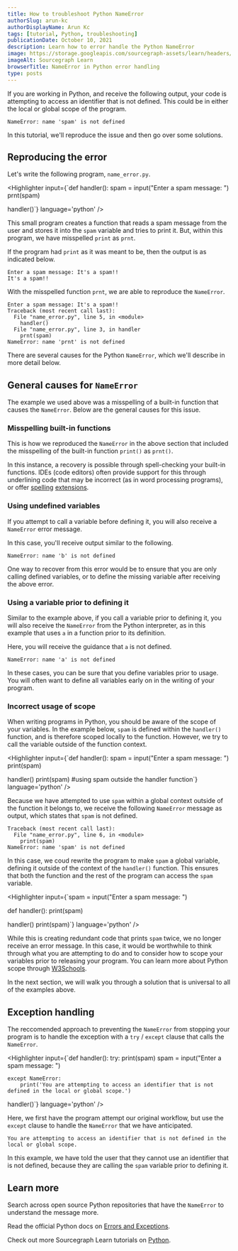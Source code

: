 ```yaml
---
title: How to troubleshoot Python NameError
authorSlug: arun-kc
authorDisplayName: Arun Kc
tags: [tutorial, Python, troubleshooting]
publicationDate: October 10, 2021
description: Learn how to error handle the Python NameError
image: https://storage.googleapis.com/sourcegraph-assets/learn/headers/sourcegraph-learn-header.png
imageAlt: Sourcegraph Learn
browserTitle: NameError in Python error handling
type: posts
---
```


If you are working in Python, and receive the following output, your code is attempting to access an identifier that is not defined. This could be in either the local or global scope of the program.

```
NameError: name 'spam' is not defined
```

In this tutorial, we'll reproduce the issue and then go over some solutions.

## Reproducing the error

Let's write the following program, `name_error.py`. 

<Highlighter
input={`def handler():
    spam = input("Enter a spam message: ")
    prnt(spam)
   
handler()`}
language='python'
/>

This small program creates a function that reads a spam message from the user and stores it into the `spam` variable and tries to print it. But, within this program, we have misspelled `print` as `prnt`.

If the program had `print` as it was meant to be, then the output is as indicated below.

```
Enter a spam message: It's a spam!!
It's a spam!!
```

With the misspelled function `prnt`, we are able to reproduce the `NameError`.

```
Enter a spam message: It's a spam!!
Traceback (most recent call last):
  File "name_error.py", line 5, in <module>
    handler()
  File "name_error.py", line 3, in handler
    prnt(spam)
NameError: name 'prnt' is not defined
```

There are several causes for the Python `NameError`, which we'll describe in more detail below.

## General causes for `NameError`

The example we used above was a misspelling of a built-in function that causes the `NameError`. Below are the general causes for this issue.

### Misspelling built-in functions

This is how we reproduced the `NameError` in the above section that included the misspelling of the built-in function `print()` as `prnt()`. 

In this instance, a recovery is possible through spell-checking your built-in functions. IDEs (code editors) often provide support for this through underlining code that may be incorrect (as in word processing programs), or offer [spelling](https://marketplace.visualstudio.com/items?itemName=streetsidesoftware.code-spell-checker) [extensions](https://marketplace.visualstudio.com/items?itemName=ban.spellright).

### Using undefined variables

If you attempt to call a variable before defining it, you will also receive a `NameError` error message. 

<Highlighter
input='a = 10
print(b)'
language='python'
/>

In this case, you'll receive output similar to the following.

```
NameError: name 'b' is not defined
```

One way to recover from this error would be to ensure that you are only calling defined variables, or to define the missing variable after receiving the above error. 

### Using a variable prior to defining it

Similar to the example above, if you call a variable prior to defining it, you will also receive the `NameError` from the Python interpreter, as in this example that uses `a` in a function prior to its definition. 

<Highlighter
input='print(a)
a = 10'
language='python'
/>

Here, you will receive the guidance that `a` is not defined. 


```
NameError: name 'a' is not defined
```

In these cases, you can be sure that you define variables prior to usage. You will often want to define all variables early on in the writing of your program.

### Incorrect usage of scope

When writing programs in Python, you should be aware of the scope of your variables. In the example below, `spam` is defined within the `handler()` function, and is therefore scoped locally to the function. However, we try to call the variable outside of the function context. 

<Highlighter
input={`def handler():
    spam = input("Enter a spam message: ")
    print(spam)
 
handler()
print(spam) #using spam outside the handler function`}
language='python'
/>

Because we have attempted to use `spam` within a global context outside of the function it belongs to, we receive the following `NameError` message as output, which states that `spam` is not defined.

```
Traceback (most recent call last):
  File "name_error.py", line 6, in <module>
    print(spam)
NameError: name 'spam' is not defined
```

In this case, we coud rewrite the program to make `spam` a global variable, defining it outside of the context of the `handler()` function. This ensures that both the function and the rest of the program can access the `spam` variable.

<Highlighter
input={`spam = input("Enter a spam message: ")
 
def handler():
    print(spam)
 
handler()
print(spam)`}
language='python'
/>

While this is creating redundant code that prints `spam` twice, we no longer receive an error message. In this case, it would be worthwhile to think through what you are attempting to do and to consider how to scope your variables prior to releasing your program. You can learn more about Python scope through [W3Schools](https://www.w3schools.com/python/python_scope.asp).

In the next section, we will walk you through a solution that is universal to all of the examples above. 

## Exception handling

The reccomended approach to preventing the `NameError` from stopping your program is to handle the exception with a `try` / `except` clause that calls the `NameError`.

<Highlighter
input={`def handler():
    try:
        print(spam)
        spam = input("Enter a spam message: ")
 
    except NameError:
        print('You are attempting to access an identifier that is not defined in the local or global scope.')
  
handler()`}
language='python'
/>

Here, we first have the program attempt our original workflow, but use the `except` clause to handle the `NameError` that we have anticipated. 

```
You are attempting to access an identifier that is not defined in the local or global scope.
```

In this example, we have told the user that they cannot use an identifier that is not defined, because they are calling the `spam` variable prior to defining it.

## Learn more

Search across open source Python repositories that have the `NameError` to understand the message more.

<SourcegraphSearch query="NameError lang:python" patternType="literal"/>

Read the official Python docs on [Errors and Exceptions](https://docs.python.org/3/tutorial/errors.html).

Check out more Sourcegraph Learn tutorials on [Python](https://learn.sourcegraph.com/tags/python).